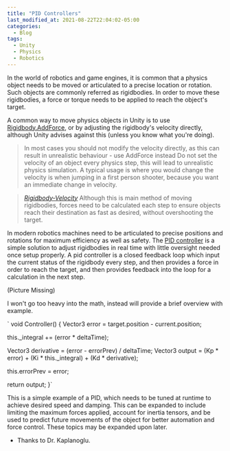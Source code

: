 ```yaml
---
title: "PID Controllers"
last_modified_at: 2021-08-22T22:04:02-05:00
categories:
  - Blog
tags:
  - Unity
  - Physics
  - Robotics
---
```


In the world of robotics and game engines, it is common that a physics object needs to be moved or articulated to a precise location or rotation. Such objects are commonly referred as rigidbodies. In order to move these rigidbodies, a force or torque needs to be applied to reach the object's target.

A common way to move physics objects in Unity is to use [Rigidbody.AddForce](https://docs.unity3d.com/ScriptReference/Rigidbody.AddForce.html), or by adjusting the rigidbody's velocity directly, although Unity advises against this (unless you know what you're doing).

> In most cases you should not modify the velocity directly, as this can 
result in unrealistic behaviour - use AddForce instead
Do not set the velocity of an object every physics step, this will lead 
to unrealistic physics simulation.
A typical usage is where you would change the velocity is when jumping 
in a first person shooter, because you want an immediate change in 
velocity.

> <cite><a href="https://docs.unity3d.com/ScriptReference/Rigidbody-velocity.html">Rigidbody-Velocity</a></cite>
Although this is main method of moving rigidbodies, forces need to be calculated each step to ensure objects reach their destination as fast as desired, without overshooting the target.

In modern robotics machines need to be articulated to precise positions and rotations for maximum efficiency as well as safety. The [PID controller](https://en.wikipedia.org/wiki/PID_controller) is a simple solution to adjust rigidbodies in real time with little oversight needed once setup properly.
A pid controller is a closed feedback loop which input the current status of the rigidbody every step, and then provides a force in order to reach the target, and then provides feedback into the loop for a calculation in the next step.

(Picture Missing)

I won't go too heavy into the math, instead will provide a brief overview with example.

`
void Controller() {
  Vector3 error = target.position - current.position;
  
  this._integral += (error * deltaTime);

  Vector3 derivative = (error - errorPrev) / deltaTime;
  Vector3 output = (Kp * error) + (Ki * this._integral) + (Kd * derivative);

  this.errorPrev = error;

  return output;
}`

This is a simple example of a PID, which needs to be tuned at runtime to achieve desired speed and damping. This can be expanded to include limiting the maximum forces applied, account for inertia tensors, and be used to predict future movements of the object for better automation and force control. These topics may be expanded upon later.

- Thanks to Dr. Kaplanoglu.

